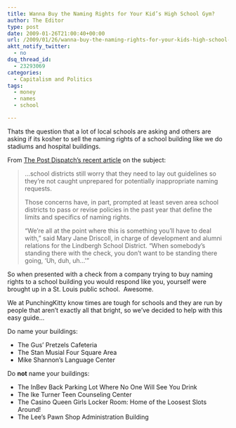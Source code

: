 ```yaml
---
title: Wanna Buy the Naming Rights for Your Kid’s High School Gym?
author: The Editor
type: post
date: 2009-01-26T21:00:40+00:00
url: /2009/01/26/wanna-buy-the-naming-rights-for-your-kids-high-school-gym/
aktt_notify_twitter:
  - no
dsq_thread_id:
  - 23293069
categories:
  - Capitalism and Politics
tags:
  - money
  - names
  - school

---
```

Thats the question that a lot of local schools are asking and others are asking if its kosher to sell the naming rights of a school building like we do stadiums and hospital buildings.  

From [The Post Dispatch&#8217;s recent article][1] on the subject:

> &#8230;school districts still worry that they need to lay out guidelines so they&#8217;re not caught unprepared for potentially inappropriate naming requests.
> 
> Those concerns have, in part, prompted at least seven area school districts to pass or revise policies in the past year that define the limits and specifics of naming rights. 
> 
> &#8220;We&#8217;re all at the point where this is something you&#8217;ll have to deal with,&#8221; said Mary Jane Driscoll, in charge of development and alumni relations for the Lindbergh School District. &#8220;When somebody&#8217;s standing there with the check, you don&#8217;t want to be standing there going, &#8216;Uh, duh, uh&#8230;'&#8221;

So when presented with a check from a company trying to buy naming rights to a school building you would respond like you, yourself were brought up in a St. Louis public school.  Awesome.

We at PunchingKitty know times are tough for schools and they are run by people that aren&#8217;t exactly all that bright, so we&#8217;ve decided to help with this easy guide&#8230;

Do name your buildings:

  * The Gus&#8217; Pretzels Cafeteria
  * The Stan Musial Four Square Area
  * Mike Shannon&#8217;s Language Center

Do **not** name your buildings:

  * The InBev Back Parking Lot Where No One Will See You Drink
  * The Ike Turner Teen Counseling Center 
  * The Casino Queen Girls Locker Room: Home of the Loosest Slots Around!
  * The Lee&#8217;s Pawn Shop Administration Building

 [1]: http://www.stltoday.com/stltoday/news/stories.nsf/education/story/4E719D6C0AD5C7F2862575480019BD56?OpenDocument